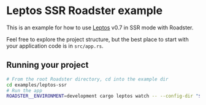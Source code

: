 # Leptos SSR Roadster example

This is an example for how to use [Leptos](https://github.com/leptos-rs/leptos) v0.7 in SSR mode with Roadster.

Feel free to explore the project structure, but the best place to start with your application code is in `src/app.rs`.

## Running your project

```bash
# From the root Roadster directory, cd into the example dir
cd examples/leptos-ssr
# Run the app
ROADSTER__ENVIRONMENT=development cargo leptos watch -- --config-dir "$(pwd)/config"
```
